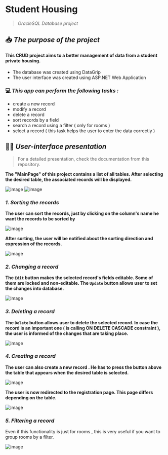 # Student Housing
> *OracleSQL Database  project*

## :inbox_tray: *The purpose of the project*
####  This CRUD project aims to a better management of data from a student private housing.

- The database was created using DataGrip
- The user interface was created using ASP.NET Web Application



### :computer: *This app can perform the following tasks :*

- create a new record
- modify a record
- delete a record
- sort records by a field
- search a record using a filter ( only for rooms )
- select a record ( this task helps the user to enter the data correctly )

## :man_technologist: *User-interface presentation*
> For a detailed presentation, check the documentation from this repository.

**The "MainPage" of this project contains a list of all tables. After selecting the desired table, the associated records will be displayed.**

![image](https://user-images.githubusercontent.com/92024989/213469473-7ab7c454-4476-4a4a-86cb-39ee579d14e9.png)
![image](https://user-images.githubusercontent.com/92024989/213536599-8afbf2e3-16fe-4b45-abee-bce6207ca559.png)

### *1. Sorting the records*

**The user can sort the records, just by clicking on the column's name he want the records to be sorted by**

![image](https://user-images.githubusercontent.com/92024989/213536483-80eb3656-ab47-4eca-a104-1af8eaf2d2b6.png)

**After sorting, the user will be notified about the sorting direction and expression of the records.**

![image](https://user-images.githubusercontent.com/92024989/213491944-52fd71e5-2510-4c23-8102-7bcdbe8f1ae0.png)


### *2. Changing a record*

**The `Edit` button makes the selected record's fields editable. Some of them are locked and non-editable. The `Update` button allows user to set the changes into database.**

![image](https://user-images.githubusercontent.com/92024989/213536832-dc47ddbd-caf2-43c2-a473-becf899dfb09.png)

### *3. Deleting a record*

**The `Delete` button allows user to delete the selected record. In case the record is an important one ( is calling ON DELETE CASCADE constraint ), the user is informed of the changes that are taking place.**  

![image](https://user-images.githubusercontent.com/92024989/213537106-68aec29e-a9cd-4409-85a3-4a8261a575bb.png)

### *4. Creating a record*

**The user can also create a new record . He has to press the button above the table that appears when the desired table is selected.**

![image](https://user-images.githubusercontent.com/92024989/213527497-085ff6c6-80ad-45c1-a673-6f44edae5b8f.png)

**The user is now redirected to the registration page. This page differs depending on the table.**

![image](https://user-images.githubusercontent.com/92024989/213529621-02673545-9d93-4a63-971b-ea3f8e0daf65.png)

### *5. Filtering a record*

Even if this functionality is just for rooms , this is very useful if you want to group rooms by a filter.

![image](https://user-images.githubusercontent.com/92024989/213537404-231e1736-def2-4b02-814a-57182205006a.png)

